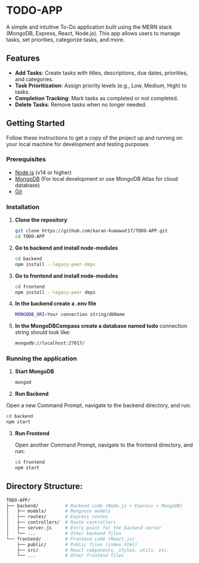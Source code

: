 # TODO-APP

A simple and intuitive To-Do application built using the MERN stack (MongoDB, Express, React, Node.js). This app allows users to manage tasks, set priorities, categorize tasks, and more.

## Features

- **Add Tasks**: Create tasks with titles, descriptions, due dates, priorities, and categories.
- **Task Prioritization**: Assign priority levels (e.g., Low, Medium, High) to tasks.
- **Completion Tracking**: Mark tasks as completed or not completed.
- **Delete Tasks**: Remove tasks when no longer needed.

## Getting Started

Follow these instructions to get a copy of the project up and running on your local machine for development and testing purposes.

### Prerequisites

- [Node.js](https://nodejs.org/) (v14 or higher)
- [MongoDB](https://www.mongodb.com/) (For local development or use MongoDB Atlas for cloud database)
- [Git](https://git-scm.com/)

### Installation

1. **Clone the repository**

   ```bash
   git clone https://github.com/karan-kumawat17/TODO-APP.git
   cd TODO-APP
   ```

2. **Go to backend and install node-modules**

   ```bash
   cd backend
   npm install --legacy-peer-deps
   ```
      
3. **Go to frontend and install node-modules**

   ```bash
   cd frontend
   npm install --legacy-peer deps
   ```

4. **In the backend create a .env file**

   ```bash
   MONGODB_URI=Your connection string/dbName
   ```
5. **In the MongoDBCompass create a database named todo**
   connection string should look like:
   ```bash
   mongodb://localhost:27017/
   ```

### Running the application

1. **Start MongoDB**
   
   ```bash
   mongod
   ```
   
2. **Run Backend**

  Open a new Command Prompt, navigate to the backend directory, and run:
  
   ```bash
   cd backend
   npm start
   ```

3. **Run Frontend**

   Open another Command Prompt, navigate to the frontend directory, and run:

   ```bash
   cd frontend
   npm start
   ```

## Directory Structure:
```bash
TODO-APP/
├── backend/          # Backend code (Node.js + Express + MongoDB)
│   ├── models/       # Mongoose models
│   ├── routes/       # Express routes
│   ├── controllers/  # Route controllers
│   ├── server.js     # Entry point for the backend server
│   └── ...           # Other backend files
└── frontend/         # Frontend code (React.js)
    ├── public/       # Public files (index.html)
    ├── src/          # React components, styles, utils, etc.
    └── ...           # Other frontend files
```
